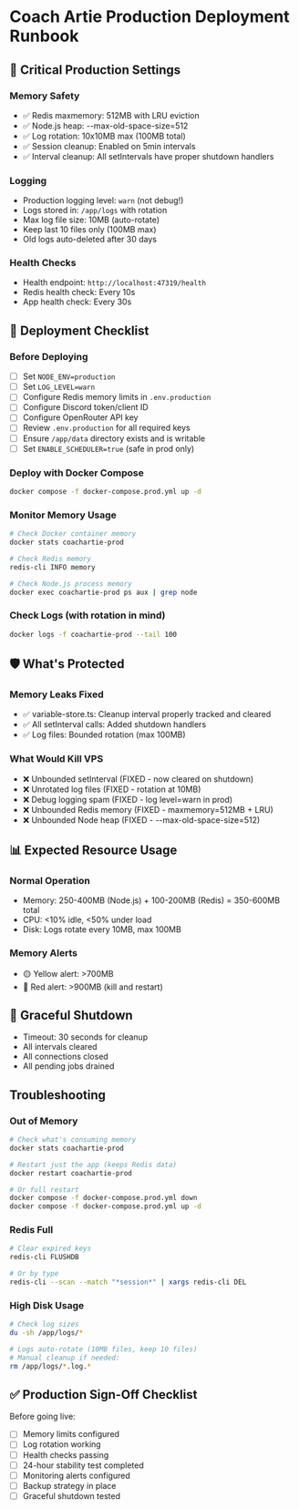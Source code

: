 # Coach Artie Production Deployment Runbook

## 🚨 Critical Production Settings

### Memory Safety
- ✅ Redis maxmemory: 512MB with LRU eviction
- ✅ Node.js heap: --max-old-space-size=512
- ✅ Log rotation: 10x10MB max (100MB total)
- ✅ Session cleanup: Enabled on 5min intervals
- ✅ Interval cleanup: All setIntervals have proper shutdown handlers

### Logging
- Production logging level: `warn` (not debug!)
- Logs stored in: `/app/logs` with rotation
- Max log file size: 10MB (auto-rotate)
- Keep last 10 files only (100MB max)
- Old logs auto-deleted after 30 days

### Health Checks
- Health endpoint: `http://localhost:47319/health`
- Redis health check: Every 10s
- App health check: Every 30s

## 🚀 Deployment Checklist

### Before Deploying
- [ ] Set `NODE_ENV=production`
- [ ] Set `LOG_LEVEL=warn`
- [ ] Configure Redis memory limits in `.env.production`
- [ ] Configure Discord token/client ID
- [ ] Configure OpenRouter API key
- [ ] Review `.env.production` for all required keys
- [ ] Ensure `/app/data` directory exists and is writable
- [ ] Set `ENABLE_SCHEDULER=true` (safe in prod only)

### Deploy with Docker Compose
```bash
docker compose -f docker-compose.prod.yml up -d
```

### Monitor Memory Usage
```bash
# Check Docker container memory
docker stats coachartie-prod

# Check Redis memory
redis-cli INFO memory

# Check Node.js process memory
docker exec coachartie-prod ps aux | grep node
```

### Check Logs (with rotation in mind)
```bash
docker logs -f coachartie-prod --tail 100
```

## 🛡️ What's Protected

### Memory Leaks Fixed
- ✅ variable-store.ts: Cleanup interval properly tracked and cleared
- ✅ All setInterval calls: Added shutdown handlers
- ✅ Log files: Bounded rotation (max 100MB)

### What Would Kill VPS
- ❌ Unbounded setInterval (FIXED - now cleared on shutdown)
- ❌ Unrotated log files (FIXED - rotation at 10MB)
- ❌ Debug logging spam (FIXED - log level=warn in prod)
- ❌ Unbounded Redis memory (FIXED - maxmemory=512MB + LRU)
- ❌ Unbounded Node heap (FIXED - --max-old-space-size=512)

## 📊 Expected Resource Usage

### Normal Operation
- Memory: 250-400MB (Node.js) + 100-200MB (Redis) = 350-600MB total
- CPU: <10% idle, <50% under load
- Disk: Logs rotate every 10MB, max 100MB

### Memory Alerts
- 🟡 Yellow alert: >700MB
- 🔴 Red alert: >900MB (kill and restart)

## 🔄 Graceful Shutdown
- Timeout: 30 seconds for cleanup
- All intervals cleared
- All connections closed
- All pending jobs drained

## Troubleshooting

### Out of Memory
```bash
# Check what's consuming memory
docker stats coachartie-prod

# Restart just the app (keeps Redis data)
docker restart coachartie-prod

# Or full restart
docker compose -f docker-compose.prod.yml down
docker compose -f docker-compose.prod.yml up -d
```

### Redis Full
```bash
# Clear expired keys
redis-cli FLUSHDB

# Or by type
redis-cli --scan --match "*session*" | xargs redis-cli DEL
```

### High Disk Usage
```bash
# Check log sizes
du -sh /app/logs/*

# Logs auto-rotate (10MB files, keep 10 files)
# Manual cleanup if needed:
rm /app/logs/*.log.*
```

## ✅ Production Sign-Off Checklist

Before going live:
- [ ] Memory limits configured
- [ ] Log rotation working
- [ ] Health checks passing
- [ ] 24-hour stability test completed
- [ ] Monitoring alerts configured
- [ ] Backup strategy in place
- [ ] Graceful shutdown tested
